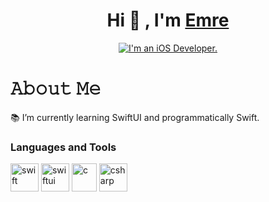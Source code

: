 <h1 align="center">Hi 👋 , I'm <a href="https://www.linkedin.com/in/emre-usul-5a4351189" target="blank">
Emre</a></h1>

<p align="center">
<a href="https://git.io/typing-svg"><img src="https://readme-typing-svg.herokuapp.com?font=Fira+Code&duration=3000&pause=4000&color=F7BD33&center=true&width=435&lines=I'm+an+iOS+Developer." alt="I'm an iOS Developer." /></a>
</p>

# 𝙰𝚋𝚘𝚞𝚝 𝙼𝚎
📚 I’m currently learning SwiftUI and programmatically Swift.

<p> </p>

<h3 align="left">Languages and Tools</h3>
  <p align="left">
    <a> <img src="https://cdn.iconscout.com/icon/free/png-256/swift-21-1175088.png" alt="swift" title="Swift" width="45" height="45" /> </a>
    <a> <img src="https://developer.apple.com/assets/elements/icons/swiftui/swiftui-96x96_2x.png" alt="swiftui" title="SwiftUI" width="45" height="45" />   </a>
    <a> <img src="https://upload.wikimedia.org/wikipedia/commons/thumb/1/18/C_Programming_Language.svg/1200px-C_Programming_Language.svg.png" alt="c" title="C"   width="40" height="45" /> </a>
    <a> <img src="https://cdn.worldvectorlogo.com/logos/c--4.svg" alt="csharp" title="C#" width="45" height="45" /> </a>
  </p>
